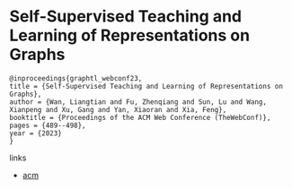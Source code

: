# Self-Supervised Teaching and Learning of Representations on Graphs

```
@inproceedings{graphtl_webconf23,
title = {Self-Supervised Teaching and Learning of Representations on Graphs},
author = {Wan, Liangtian and Fu, Zhenqiang and Sun, Lu and Wang, Xianpeng and Xu, Gang and Yan, Xiaoran and Xia, Feng},
booktitle = {Proceedings of the ACM Web Conference (TheWebConf)},
pages = {489--498},
year = {2023}
}
```

links
- [acm](https://dl.acm.org/doi/10.1145/3543507.3583441)
